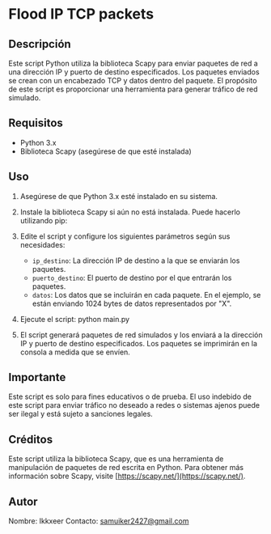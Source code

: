 # Flood IP TCP packets

## Descripción
Este script Python utiliza la biblioteca Scapy para enviar paquetes de red a una dirección IP y puerto de destino especificados. Los paquetes enviados se crean con un encabezado TCP y datos dentro del paquete. El propósito de este script es proporcionar una herramienta para generar tráfico de red simulado.

## Requisitos
- Python 3.x
- Biblioteca Scapy (asegúrese de que esté instalada)

## Uso
1. Asegúrese de que Python 3.x esté instalado en su sistema.

2. Instale la biblioteca Scapy si aún no está instalada. Puede hacerlo utilizando pip:

3. Edite el script y configure los siguientes parámetros según sus necesidades:

   - `ip_destino`: La dirección IP de destino a la que se enviarán los paquetes.
   - `puerto_destino`: El puerto de destino por el que entrarán los paquetes.
   - `datos`: Los datos que se incluirán en cada paquete. En el ejemplo, se están enviando 1024 bytes de datos representados por "X".

4. Ejecute el script:
python main.py

5. El script generará paquetes de red simulados y los enviará a la dirección IP y puerto de destino especificados. Los paquetes se imprimirán en la consola a medida que se envíen.

## Importante
Este script es solo para fines educativos o de prueba. El uso indebido de este script para enviar tráfico no deseado a redes o sistemas ajenos puede ser ilegal y está sujeto a sanciones legales.

## Créditos
Este script utiliza la biblioteca Scapy, que es una herramienta de manipulación de paquetes de red escrita en Python. Para obtener más información sobre Scapy, visite [https://scapy.net/](https://scapy.net/).

## Autor
Nombre: Ikkxeer
Contacto: samuiker2427@gmail.com


